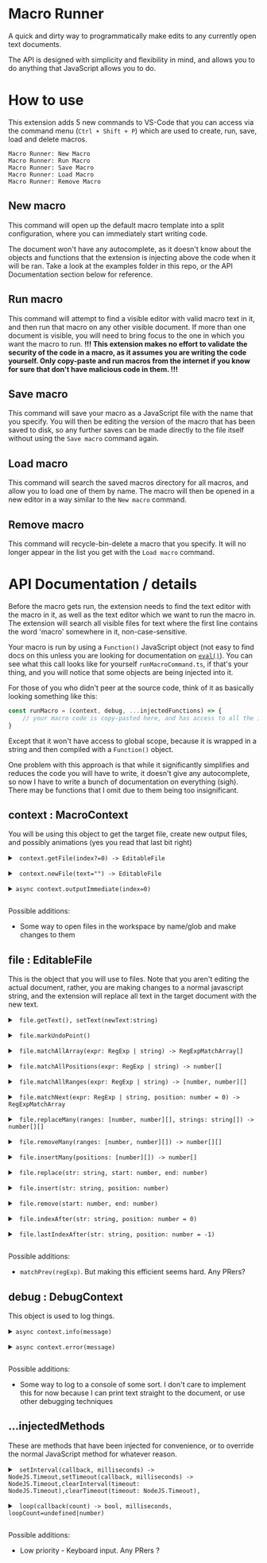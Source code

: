 # Macro Runner
A quick and dirty way to programmatically make edits to any currently open text documents.

The API is designed with simplicity and flexibility in mind, and allows you to do anything that JavaScript allows you to do.

# How to use

This extension adds 5 new commands to VS-Code that you can access via the command menu (`Ctrl + Shift + P`) which are used to create, run, save, load and delete macros.
```
Macro Runner: New Macro
Macro Runner: Run Macro
Macro Runner: Save Macro
Macro Runner: Load Macro
Macro Runner: Remove Macro
```

## New macro

This command will open up the default macro template into a split configuration, where you can immediately start writing code.

The document won't have any autocomplete, as it doesn't know about the objects and functions that the extension is injecting above the code when it will be ran. Take a look at the examples folder in this repo, or the API Documentation section below for reference.

## Run macro

This command will attempt to find a visible editor with valid macro text in it, and then run that macro on any other visible document. If more than one document is visible, you will need to bring focus to the one in which you want the macro to run. <b> !!! This extension makes no effort to validate the security of the code in a macro, as it assumes you are writing the code yourself. Only copy-paste and run macros from the internet if you know for sure that don't have malicious code in them. !!! </b>

## Save macro

This command will save your macro as a JavaScript file with the name that you specify. You will then be editing the version of the macro that has been saved to disk, so any further saves can be made directly to the file itself without using the `Save macro` command again.

## Load macro

This command will search the saved macros directory for all macros, and allow you to load one of them by name. The macro will then be opened in a new editor in a way similar to the `New macro` command.

## Remove macro

This command will recycle-bin-delete a macro that you specify. It will no longer appear in the list you get with the `Load macro` command.

# API Documentation / details

Before the macro gets run, the extension needs to find the text editor with the macro in it, as well as the text editor which we want to run the macro in. 
The extension will search all visible files for text where the first line contains the word 'macro' somewhere in it, non-case-sensitive. 

Your macro is run by using a `Function()` JavaScript object (not easy to find docs on this unless you are looking for documentation on [`eval()`](https://developer.mozilla.org/en-US/docs/Web/JavaScript/Reference/Global_Objects/eval#never_use_eval!)).
You can see what this call looks like for yourself `runMacroCommand.ts`, if that's your thing, and you will notice that some objects are being injected into it.

For those of you who didn't peer at the source code, think of it as basically looking something like this:

```javascript
const runMacro = (context, debug, ...injectedFunctions) => {
    // your macro code is copy-pasted here, and has access to all the injected objects above
}
```
Except that it won't have access to global scope, because it is wrapped in a string and then compiled with a <code l='javascript'>Function()</code> object.

One problem with this approach is that while it significantly simplifies and reduces the code you will have to write, it doesn't give any autocomplete, so now I have to write a bunch of documentation on everything (sigh). There may be functions that I omit due to them being too insignificant.

    
        
## context : MacroContext
You will be using this object to get the target file, create new output files, and possibly animations (yes you read that last bit right)



<details>
<summary>
    <code class="language-typescript"> context.getFile(index?=0) -> EditableFile</code></p>

</summary>

Use `getFile()` to get the currently active file as an `EditableFile` object.The index is zero by default, which points to the target file.An index greater than 0 can be provided to access files that were newly created with `newFile`.

</details>



<details>
<summary>
    <code class="language-typescript"> context.newFile(text="") -> EditableFile</code></p>

</summary>

Use `newFile()` to create a new output file as an `EditableObject` object.Text can be provided to set it's initial text.

</details>



<details>
<summary>
    <code class="language-typescript">async context.outputImmediate(index=0)</code></p>

</summary>

Use `outputImmediate()` to push the current text in a file directly to the target file immediately.This has no real use other than novelty, in that it can be used along with `setInterval`/`loop` to make animations.There was no real reason for me to add this, or the interval method overrides, I just did it for fun.See the GOL example to see how to use

</details>



Possible additions: 

- Some way to open files in the workspace by name/glob and make changes to them

    
## file : EditableFile
This is the object that you will use to files. Note that you aren't editing the actual document, rather, you
are making changes to a normal javascript string, and the extension will replace all text in the target document with the new text.



<details>
<summary>
    <code class="language-typescript"> file.getText(), setText(newText:string)</code></p>

</summary>

Get and set the text on the object. Most of your scripts will use these

</details>



<details>
<summary>
    <code class="language-typescript"> file.markUndoPoint()</code></p>

</summary>

Save the current value text as un 'undo point'. The extension will then replay all of these undo points onto the target document before the final output, so that you can undo/redo between them - possibly for debugging purposes. 

</details>



<details>
<summary>
    <code class="language-typescript"> file.matchAllArray(expr: RegExp | string) -> RegExpMatchArray[]</code></p>

</summary>

short for `Array.from(file.getText.matchAll(expr))`

</details>



<details>
<summary>
    <code class="language-typescript"> file.matchAllPositions(expr: RegExp | string) -> number[]</code></p>

</summary>

Same as matchAllArray but collects all match indices

</details>



<details>
<summary>
    <code class="language-typescript"> file.matchAllRanges(expr: RegExp | string) -> [number, number][]</code></p>

</summary>

Same as matchAllArray but collects all ranges. A range is defined as a tuple [start,end] where start is the start of the match (inclusive) and end is the end of a match (exclusive, 1 after the end of a match).

</details>



<details>
<summary>
    <code class="language-typescript"> file.matchNext(expr: RegExp | string, position: number = 0) -> RegExpMatchArray</code></p>

</summary>

Same as JavaScript's string.indexOf, but you can use regex

</details>



<details>
<summary>
    <code class="language-typescript"> file.replaceMany(ranges: [number, number][], strings: string[]) -> number[][]</code></p>

</summary>

replaces all specified ranges in the text with the corresponding string. Modulo will be used to loop through strings if fewer strings than ranges are provided. It then returns all the new range positions. Overlapping ranges will throw an exceptionThe ranges will also be returned in sorted order based on their starting point, as this is a side-effect of checking for overlapping ranges.

</details>



<details>
<summary>
    <code class="language-typescript"> file.removeMany(ranges: [number, number][]) -> number[][]</code></p>

</summary>

short for replaceMany(ranges, [""])

</details>



<details>
<summary>
    <code class="language-typescript"> file.insertMany(positions: [number][]) -> number[]</code></p>

</summary>

short for replaceMany(ranges, [""])

</details>



<details>
<summary>
    <code class="language-typescript"> file.replace(str: string, start: number, end: number)</code></p>

</summary>

short for `file.getText().substring(0, start) + str + file.getText().substring(end)`

</details>



<details>
<summary>
    <code class="language-typescript"> file.insert(str: string, position: number)</code></p>

</summary>

short for `replace(str, position, position)`

</details>



<details>
<summary>
    <code class="language-typescript"> file.remove(start: number, end: number)</code></p>

</summary>

short for `replace('', start, end);`

</details>



<details>
<summary>
    <code class="language-typescript"> file.indexAfter(str: string, position: number = 0)</code></p>

</summary>

short for `text.indexOf(str, position) + str.length;`

</details>



<details>
<summary>
    <code class="language-typescript"> file.lastIndexAfter(str: string, position: number = -1)</code></p>

</summary>

same as indexOf but in the reverse direction, and 1 index after the string to remain consistent with indexAfter

</details>



Possible additions: 

- `matchPrev(regExp)`. But making this efficient seems hard. Any PRers?

    
## debug : DebugContext
This object is used to log things.



<details>
<summary>
    <code class="language-typescript">async context.info(message)</code></p>

</summary>

Pushes an info message notification in VS-Code

</details>



<details>
<summary>
    <code class="language-typescript">async context.error(message)</code></p>

</summary>

Pushes an error message notification in VS-Code

</details>



Possible additions: 

- Some way to log to a console of some sort. I don't care to implement this for now because I can print text straight to the document, or use other debugging techniques

    
## ...injectedMethods
These are methods that have been injected for convenience, or to override the normal JavaScript method for whatever reason.



<details>
<summary>
    <code class="language-typescript"> setInterval(callback, milliseconds) -> NodeJS.Timeout,setTimeout(callback, milliseconds) -> NodeJS.Timeout,clearInterval(timeout: NodeJS.Timeout),clearTimeout(timeout: NodeJS.Timeout),</code></p>

</summary>

These are wrappers for the normal javascript methods that allow the extension to keep track of the TimerIDs so that it can await them.Doing this allows errors in these methods to be correctly displayed as error messages and not be silently ignored.

</details>



<details>
<summary>
    <code class="language-typescript"> loop(callback(count) -> bool, milliseconds, loopCount=undefined|number)</code></p>

</summary>

A wrapper for the setInterval method that allows for a loop counter, and accepts a callback that can return `true` to break out of the loop and `false` 

</details>



Possible additions: 

- Low priority - Keyboard input. Any PRers ?

